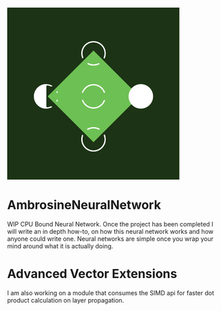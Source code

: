 ![Logo](https://github.com/PapyrusCompendium/AmbrosineNeuralNetwork/blob/master/AmbrosineLogo.png?raw=true)
# AmbrosineNeuralNetwork
 WIP CPU Bound Neural Network. Once the project has been completed I will write an in depth how-to, on how this neural network works and how anyone could write one. Neural networks are simple once you wrap your mind around what it is actually doing.


# Advanced Vector Extensions
I am also working on a module that consumes the SIMD api for faster dot product calculation on layer propagation.
